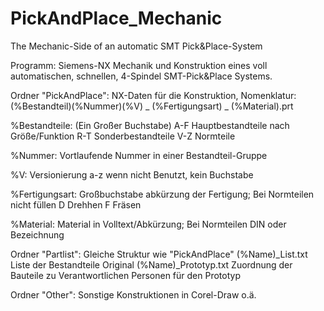 # PickAndPlace_Mechanic
The Mechanic-Side of an automatic SMT Pick&Place-System

Programm: Siemens-NX Mechanik und Konstruktion eines voll automatischen, schnellen, 4-Spindel SMT-Pick&Place Systems.

Ordner "PickAndPlace": NX-Daten für die Konstruktion, Nomenklatur: (%Bestandteil)(%Nummer)(%V) _ (%Fertigungsart) _ (%Material).prt 

%Bestandteile: (Ein Großer Buchstabe)
        A-F Hauptbestandteile nach Größe/Funktion 
        R-T Sonderbestandteile 
        V-Z Normteile
        
%Nummer: Vortlaufende Nummer in einer Bestandteil-Gruppe

%V: Versionierung a-z wenn nicht Benutzt, kein Buchstabe

%Fertigungsart: Großbuchstabe abkürzung der Fertigung; Bei Normteilen nicht füllen D Drehhen F Fräsen

%Material: Material in Volltext/Abkürzung; Bei Normteilen DIN oder Bezeichnung

Ordner "Partlist": Gleiche Struktur wie "PickAndPlace" 
(%Name)_List.txt Liste der Bestandteile Original 
(%Name)_Prototyp.txt Zuordnung der Bauteile zu Verantwortlichen Personen für den Prototyp

Ordner "Other": Sonstige Konstruktionen in Corel-Draw o.ä.

